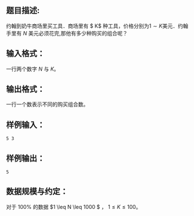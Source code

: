 ## 题目描述:
约翰到奶牛商场里买工具．商场里有 $ K$ 种工具，价格分别为$1 \sim K$美元．约翰手里有 $N$ 美元必须花完,那他有多少种购买的组合呢？

## 输入格式：
一行两个数字 $N$ 与 $K$。

## 输出格式：
一行一个数表示不同的购买组合数。

## 样例输入：
```
5 3
```

## 样例输出：
```
5
```

## 数据规模与约定：
对于 100\% 的数据  $1 \leq N \leq 1000 $ ， $1 \leq K \leq 100$。
